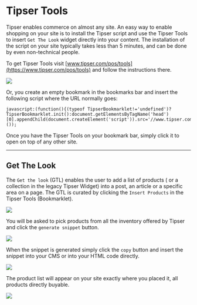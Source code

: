 # Tipser Tools

Tipser enables commerce on almost any site. An easy way to enable shopping on your site is to install the Tipser script and use the Tipser Tools to insert `Get The Look` widget directly into your content. The installation of the script on your site typically takes less than 5 minutes, and can be done by even non-technical people. 

To get Tipser Tools visit [www.tipser.com/pos/tools](https://www.tipser.com/pos/tools) and follow the instructions there.

[![](tipser-tools.png)](/images/tipser-tools.png)

Or, you create an empty bookmark in the bookmarks bar and insert the following script where the URL normally goes:

```
javascript:(function(){(typeof TipserBookmarklet!='undefined')?TipserBookmarklet.init():document.getElementsByTagName('head')[0].appendChild(document.createElement('script')).src='//www.tipser.com/widget/bookmarklet.js?'+Math.random();}());
```

Once you have the Tipser Tools on your bookmark bar, simply click it to open on top of any other site. 

***

## Get The Look
The `Get the look` (GTL) enables the user to add a list of products ( or a collection  in the legacy Tipser Widget) into a post, an article or a specific area on a page. The GTL is curated by clicking the `Insert Products` in the Tipser Tools (Bookmarklet).  

[![](tipser-tools-insert.png)](/images/tipser-tools-insert.png)

You will be asked to pick products from all the inventory offered by Tipser and click the `generate snippet` button.

[![](tipser-tools-products.png)](/images/tipser-tools-products.png)

When the snippet is generated simply click the `copy` button and insert the snippet into your CMS or into your HTML code directly. 

[![](tipser-tools-copy-snippet.png)](/images/tipser-tools-copy-snippet.png)

The product list will appear on your site exactly where you placed it, all products directly buyable.

[![](product-list.png)](/images/product-list.png)

